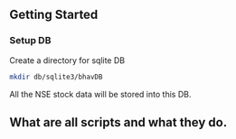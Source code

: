 ## Getting Started

### Setup DB

Create a directory for sqlite DB

  ```sh
  mkdir db/sqlite3/bhavDB
  ```

All the NSE stock data will be stored into this DB.


## What are all scripts and what they do.